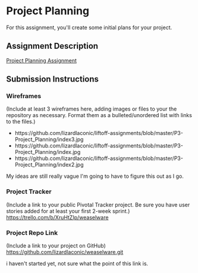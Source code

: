 # Project Planning
For this assignment, you'll create some initial plans for your project.

## Assignment Description
[Project Planning Assignment](https://education.launchcode.org/liftoff/assignments/planning/)

## Submission Instructions

### Wireframes

(Include at least 3 wireframes here, adding images or files to your the repository as necessary. Format them as a bulleted/unordered list with links to the files.)
<ul>
  <li>https://github.com/lizardlaconic/liftoff-assignments/blob/master/P3-Project_Planning/index3.jpg</li>
  <li>https://github.com/lizardlaconic/liftoff-assignments/blob/master/P3-Project_Planning/index.jpg</li>
  <li>https://github.com/lizardlaconic/liftoff-assignments/blob/master/P3-Project_Planning/index2.jpg</li>
</ul>

My ideas are still really vague I'm going to have to figure this out as I go.

### Project Tracker

(Include a link to your public Pivotal Tracker project. Be sure you have user stories added for at least your first 2-week sprint.)
https://trello.com/b/XruHtZIp/weaselware

### Project Repo Link

(Include a link to your project on GitHub)
https://github.com/lizardlaconic/weaselware.git

i haven't started yet, not sure what the point of this link is.
